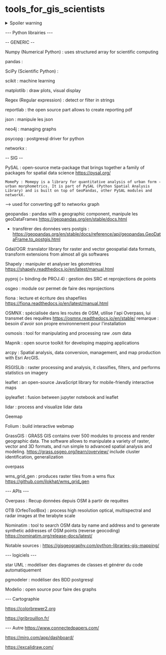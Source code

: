# tools_for_gis_scientists

<details>
  <summary>Spoiler warning</summary>
  
  Spoiler text. Note that it's important to have a space after the summary tag. You should be able to write any markdown you want inside the `<details>` tag... just make sure you close `<details>` afterward.
  
  ```javascript
  console.log("I'm a code block!");
  ```
  
</details>

--- Python librairies ---

-- GENERIC --

Numpy (Numerical Python) : uses structured array for scientific computing

pandas : 

SciPy (Scientific Python) : 

scikit : machine learning

matplotlib : draw plots, visual display

Regex (Regular expression) : detect or filter in strings

reportlab : the open source part allows to create reporting pdf

json : manipule les json

neo4j : managing graphs

psycopg : postgresql driver for python

networkx :

-- SIG --

PySAL : open-source meta-package that brings together a family of packages for spatial data science
https://pysal.org/

	MomePy : Momepy is a library for quantitative analysis of urban form - urban morphometrics. It is part of PySAL (Python Spatial Analysis Library) and is built on top of GeoPandas, other PySAL modules and networkX.
--> used for converting gdf to networkx graph

geopandas : pandas with a geographic component, manipule les geoDataFrames
https://geopandas.org/en/stable/docs.html
- transférer des données vers postgis : https://geopandas.org/en/stable/docs/reference/api/geopandas.GeoDataFrame.to_postgis.html

Gdal/OGR :translator library for raster and vector geospatial data formats, transform extensions from almost all gis softwares

Shapely : manipuler et analyser les géométries
https://shapely.readthedocs.io/en/latest/manual.html

pyproj (= binding de PROJ.4) : gestion des SRC et reprojections de points

osgeo : module osr permet de faire des reprojections

fiona : lecture et écriture des shapefiles
https://fiona.readthedocs.io/en/latest/manual.html

OSMNX : spécialisée dans les routes de OSM, utilise l'api Overpass, lui transmet des requêtes
https://osmnx.readthedocs.io/en/stable/
remarque : besoin d'avoir son propre environnement pour l'installation

osmosis : tool for manipulating and processing raw .osm data

Mapnik : open source toolkit for developing mapping applications 

arcpy : Spatial analysis, data conversion, management, and map production with Esri ArcGIS.

RSGISLib : raster processing and analysis, it classifies, filters, and performs statistics on imagery

leaflet : an open-source JavaScript library for mobile-friendly interactive maps

ipyleaflet : fusion between jupyter notebook and leaflet

lidar : process and visualize lidar data

Geemap

Folium : build interactive webmap

GrassGIS : GRASS GIS contains over 500 modules to process and render geographic data. The software allows to manipulate a variety of raster, vector and 3D formats, and run simple to advanced spatial analysis and modeling.
https://grass.osgeo.org/learn/overview/
include cluster identification, generalization

overpass

wms_grid_gen : produces raster tiles from a wms flux
https://github.com/ilokhat/wms_grid_gen



--- APIs ---

Overpass : Recup données depuis OSM à partir de requêtes

OTB (OrfeoToolBox) : process high resolution optical, multispectral and radar images at the terabyte scale

Nominatim : tool to search OSM data by name and address and to generate synthetic addresses of OSM points (reverse geocoding)
https://nominatim.org/release-docs/latest/


Notable sources :
https://gisgeography.com/python-libraries-gis-mapping/


--- logiciels ---

star UML : modéliser des diagrames de classes et générer du code automatiquement

pgmodeler : modéliser des BDD postgresql

Modelio : open source pour faire des graphs


--- Cartographie

https://colorbrewer2.org

https://gribrouillon.fr/


--- Autre
https://www.connectedpapers.com/

https://miro.com/app/dashboard/

https://excalidraw.com/

